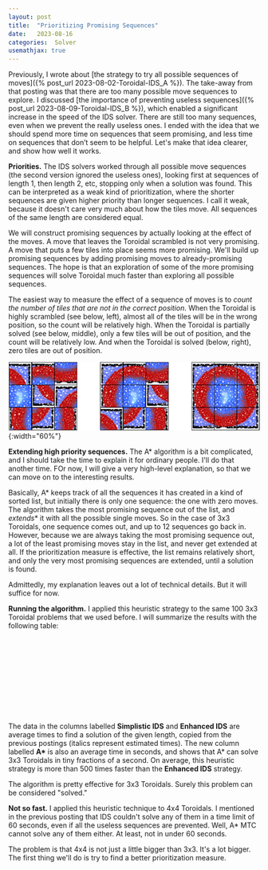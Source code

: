 ```yaml
---
layout: post
title:  "Prioritizing Promising Sequences"
date:   2023-08-16
categories:  Solver
usemathjax: true
---
```

<style>
table
{
    max-width: 0px;
    margin-left:auto; 
    margin-right:auto;  
}
</style>

Previously, I wrote about [the strategy to try all possible sequences of moves]({% post_url 2023-08-02-Toroidal-IDS_A %}).  The take-away from that posting was that there are too many possible move sequences to explore.  I discussed [the importance of preventing useless sequences]({% post_url 2023-08-09-Toroidal-IDS_B %}), which enabled a significant increase in the speed of the IDS solver.  There are still too many sequences, even when we prevent the really useless ones.  I ended with the idea that we should spend more time on sequences that seem promising, and less time on sequences that don’t seem to be helpful.  Let's make that idea clearer, and show how well it works.

**Priorities.**  The IDS solvers worked through all possible move sequences (the second version ignored the useless ones), looking first at sequences of length 1, then length 2, etc, stopping only when a solution was found.  This can be interpreted as a weak kind of prioritization, where the shorter sequences are given higher priority than longer sequences.  I call it weak, because it doesn't care very much about how the tiles move.  All sequences of the same length are considered equal.

We will construct promising sequences by actually looking at the effect of the moves. 
A move that leaves the Toroidal scrambled is not very promising.  A move that puts a few tiles into place seems more promising.  We'll build up promising sequences by adding promising moves to already-promising sequences.  The hope is that an exploration of some of the more promising sequences will solve Toroidal much faster than exploring all possible sequences.  

The easiest way to measure the effect of a sequence of moves is to *count the number of tiles that are not in the correct position*.  When the Toroidal is highly scrambled (see below, left), almost all of the tiles will be in the wrong position, so the count will be relatively high.  When the Toroidal is partially solved (see below, middle), only a few tiles will be out of position, and the count will be relatively low.  And when the Toroidal is solved (below, right), zero tiles are out of position. 

![Three configurations, illustrating the concept of misplaced tiles as a measure of priority.](/TImages/TLC_Overview.png){:width="60%"}

**Extending high priority sequences.**  The A\* algorithm is a bit complicated, and I should take the time to explain it for ordinary people.  I'll do that another time.  FOr now, I will give a very high-level explanation, so that we can move on to the interesting results.

Basically, A\* keeps track of all the sequences it has created in a kind of sorted list, but initially there is only one sequence: the one with zero moves.  The algorithm takes the most promising sequence out of the list, and *extends** it with all the possible single moves.  So in the case of 3x3 Toroidals, one sequence comes out, and up to 12 sequences go back in.  However, because we are always taking the most promising sequence out, a lot of the least promising moves stay in the list, and never get extended at all.  If the prioritization measure is effective, the list remains relatively short, and only the very most promising sequences are extended, until a solution is found.

Admittedly, my explanation leaves out a lot of technical details.  But it will suffice for now.

**Running the algorithm.**  I applied this heuristic strategy to the same 100 3x3 Toroidal problems that we used before.  I will summarize the results with the following table:

| Solution length | Simplistic IDS | Enhanced IDS | A\*  |
|:-:|--:|--:|--:|
| 4 |     0.47  |   0.101 |  0.001 |
| 5 |     4.20  |   0.631 |  0.004 |
| 6 |    38.90  |   3.710 |  0.012 |
| 7 |  *400*    |  20.900 |  0.023 |
| 8 | *4000*    | 126.700 |  0.066 |

The data in the columns labelled **Simplistic IDS** and **Enhanced IDS** are average times to find a solution of the given length, copied from the previous postings (italics represent estimated times).  The new column labelled <strong>A\*</strong> is also an average time in seconds, and shows that A\* can solve 3x3 Toroidals in tiny fractions of a second.  On average, this heuristic strategy is more than 500 times faster than the **Enhanced IDS** strategy.  

The algorithm is pretty effective for 3x3 Toroidals.  Surely this problem can be considered "solved." 

**Not so fast.**  I applied this heuristic technique to 4x4 Toroidals.  I mentioned in the previous posting that IDS couldn't solve any of them in a time limit of 60 seconds, even if all the useless sequences are prevented.  Well, A\* MTC cannot solve any of them either.  At least, not in under 60 seconds.  

The problem is that 4x4 is not just a little bigger than 3x3.  It's a lot bigger.  The first thing we'll do is try to find a better prioritization measure. 


